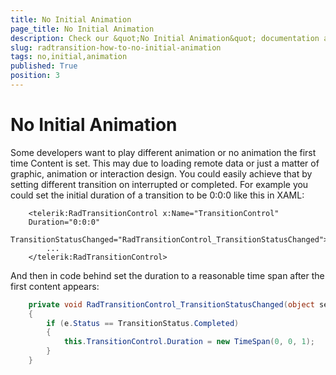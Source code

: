 ```yaml
---
title: No Initial Animation
page_title: No Initial Animation
description: Check our &quot;No Initial Animation&quot; documentation article for the RadTransitionControl {{ site.framework_name }} control.
slug: radtransition-how-to-no-initial-animation
tags: no,initial,animation
published: True
position: 3
---
```


# No Initial Animation

Some developers want to play different animation or no animation the first time Content is set. This may due to loading remote data or just a matter of graphic, animation or interaction design. You could easily achieve that by setting different transition on interrupted or completed. For example you could set the initial duration of a transition to be 0:0:0 like this in XAML:



```XAML
	<telerik:RadTransitionControl x:Name="TransitionControl"
	Duration="0:0:0" 		
	TransitionStatusChanged="RadTransitionControl_TransitionStatusChanged">
	    ...
	</telerik:RadTransitionControl>
```

And then in code behind set the duration to a reasonable time span after the first content appears:



```C#
	private void RadTransitionControl_TransitionStatusChanged(object sender, TransitionStatusChangedEventArgs e)
	{
	    if (e.Status == TransitionStatus.Completed)
	    {
	        this.TransitionControl.Duration = new TimeSpan(0, 0, 1);
	    }
	}
```